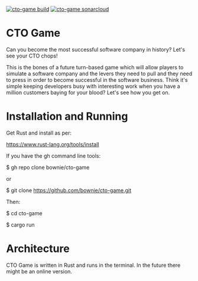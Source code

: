 [![cto-game build](https://github.com/bownie/cto-game/actions/workflows/rust.yml/badge.svg)](https://github.com/bownie/cto-game/actions/workflows/rust.yml)
[![cto-game sonarcloud](https://github.com/bownie/cto-game/actions/workflows/sonarcloud.yml/badge.svg)](https://github.com/bownie/cto-game/actions/workflows/sonarcloud.yml)

# CTO Game

Can you become the most successful software company in history?  Let's see your CTO chops!

This is the bones of a future turn-based game which will allow players to simulate a software company and the levers they need to pull and they need to press in order to become successful in the software business. Think it's simple keeping developers busy with interesting work when you have a million customers baying for your blood? Let's see how you get on.

# Installation and Running

Get Rust and install as per:

https://www.rust-lang.org/tools/install

If you have the gh command line tools:

$ gh repo clone bownie/cto-game

or

$ git clone https://github.com/bownie/cto-game.git

Then:

$ cd cto-game

$ cargo run

# Architecture

CTO Game is written in Rust and runs in the terminal. In the future there might be an online version.